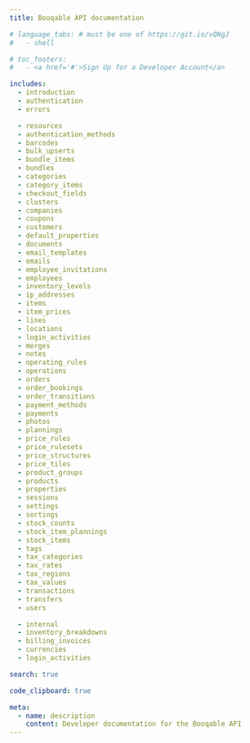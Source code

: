 ```yaml
---
title: Booqable API documentation

# language_tabs: # must be one of https://git.io/vQNgJ
#   - shell

# toc_footers:
#   - <a href='#'>Sign Up for a Developer Account</a>

includes:
  - introduction
  - authentication
  - errors

  - resources
  - authentication_methods
  - barcodes
  - bulk_upserts
  - bundle_items
  - bundles
  - categories
  - category_items
  - checkout_fields
  - clusters
  - companies
  - coupons
  - customers
  - default_properties
  - documents
  - email_templates
  - emails
  - employee_invitations
  - employees
  - inventory_levels
  - ip_addresses
  - items
  - item_prices
  - lines
  - locations
  - login_activities
  - merges
  - notes
  - operating_rules
  - operations
  - orders
  - order_bookings
  - order_transitions
  - payment_methods
  - payments
  - photos
  - plannings
  - price_rules
  - price_rulesets
  - price_structures
  - price_tiles
  - product_groups
  - products
  - properties
  - sessions
  - settings
  - sortings
  - stock_counts
  - stock_item_plannings
  - stock_items
  - tags
  - tax_categories
  - tax_rates
  - tax_regions
  - tax_values
  - transactions
  - transfers
  - users

  - internal
  - inventory_breakdowns
  - billing_invoices
  - currencies
  - login_activities

search: true

code_clipboard: true

meta:
  - name: description
    content: Developer documentation for the Booqable API
---
```

